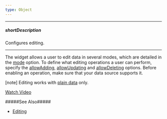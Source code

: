 ```yaml
---
type: Object
---
```

---
##### shortDescription
Configures editing.

---
The widget allows a user to edit data in several modes, which are detailed in the [mode](/api-reference/10%20UI%20Widgets/dxTreeList/1%20Configuration/editing/mode.md '/Documentation/ApiReference/UI_Widgets/dxTreeList/Configuration/editing/#mode') option. To define what editing operations a user can perform, specify the  [allowAdding](/api-reference/10%20UI%20Widgets/GridBase/1%20Configuration/editing/allowAdding.md '/Documentation/ApiReference/UI_Widgets/dxTreeList/Configuration/editing/#allowAdding'), [allowUpdating](/api-reference/10%20UI%20Widgets/GridBase/1%20Configuration/editing/allowUpdating.md '/Documentation/ApiReference/UI_Widgets/dxTreeList/Configuration/editing/#allowUpdating') and [allowDeleting](/api-reference/10%20UI%20Widgets/GridBase/1%20Configuration/editing/allowDeleting.md '/Documentation/ApiReference/UI_Widgets/dxTreeList/Configuration/editing/#allowDeleting') options. Before enabling an operation, make sure that your data source supports it.

[note] Editing works with [plain data](/concepts/05%20Widgets/TreeList/05%20Data%20Binding/010%20Use%20Plain%20Data.md '/Documentation/Guide/Widgets/TreeList/Data_Binding/Use_Plain_Data/') only. 

<a href="https://www.youtube.com/watch?v=vOp0FoYf__Q&list=PL8h4jt35t1wjGvgflbHEH_e3b23AA30-z" class="button orange small fix-width-155" target="_blank">Watch Video</a>

#####See Also#####
- [Editing](/concepts/05%20Widgets/TreeList/20%20Editing '/Documentation/Guide/Widgets/TreeList/Editing/')